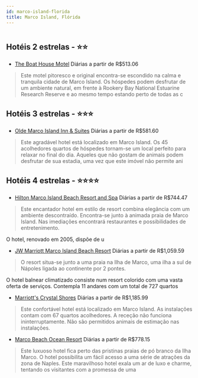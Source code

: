 ```yaml
---
id: marco-island-florida
title: Marco Island, Flórida
---
```


<center><img src="http://www.hotelresb2b.com/images/hoteles/379123_foto_1.jpg" alt="" /></center>


## Hotéis 2 estrelas - ⭐️⭐️

-    [The Boat House Motel](https://www.hurb.com/hoteis/marco-island/the-boat-house-motel-JNP-JP193677?cmp=18055) Diárias a partir de R$513.06
   > Este motel pitoresco e original encontra-se escondido na calma e tranquila cidade de Marco Island. Os hóspedes podem desfrutar de um ambiente natural, em frente à Rookery Bay National Estuarine Research Reserve e ao mesmo tempo estando perto de todas as c

## Hotéis 3 estrelas - ⭐️⭐️⭐️

-    [Olde Marco Island Inn & Suites](https://www.hurb.com/hoteis/marco-island/olde-marco-island-inn-suites-JNP-JP294168?cmp=18055) Diárias a partir de R$581.60
   > Este agradável hotel está localizado em Marco Island. Os 45 acolhedores quartos de hóspedes tornam-se um local perfeito para relaxar no final do dia. Aqueles que não gostam de animais podem desfrutar de sua estadia, uma vez que este imóvel não permite ani

## Hotéis 4 estrelas - ⭐️⭐️⭐️⭐️

-    [Hilton Marco Island Beach Resort and Spa](https://www.hurb.com/hoteis/marco-island/hilton-marco-island-beach-resort-and-spa-JNP-JP153604?cmp=18055) Diárias a partir de R$744.47
   > Este encantador hotel em estilo de resort combina elegância com um ambiente descontraído. Encontra-se junto à animada praia de Marco Island. Nas imediações encontrará restaurantes e possibilidades de entretenimento.

O hotel, renovado em 2005, dispõe de u
-    [JW Marriott Marco Island Beach Resort](https://www.hurb.com/hoteis/marco-island/jw-marriott-marco-island-beach-resort-JNP-JP039424?cmp=18055) Diárias a partir de R$1,059.59
   > O resort situa-se junto a uma praia na Ilha de Marco, uma ilha a sul de Nápoles ligada ao continente por 2 pontes.

O hotel balnear climatizado consiste num resort colorido com uma vasta oferta de serviços. Contempla 11 andares com um total de 727 quartos
-    [Marriott's Crystal Shores](https://www.hurb.com/hoteis/marco-island/marriott-s-crystal-shores-JNP-JP079836?cmp=18055) Diárias a partir de R$1,185.99
   > Este confortável hotel está localizado em Marco Island. As instalações contam com 67 quartos acolhedores. A receção não funciona ininterruptamente. Não são permitidos animais de estimação nas instalações. 
-    [Marco Beach Ocean Resort](https://www.hurb.com/hoteis/marco-island/marco-beach-ocean-resort-JNP-JP201367?cmp=18055) Diárias a partir de R$778.15
   > Este luxuoso hotel fica perto das pristinas praias de pó branco da Ilha Marco. O hotel possibilita um fácil acesso a uma série de atrações da zona de Naples. Este maravilhoso hotel exala um ar de luxo e charme, tentando os visitantes com a promessa de uma
